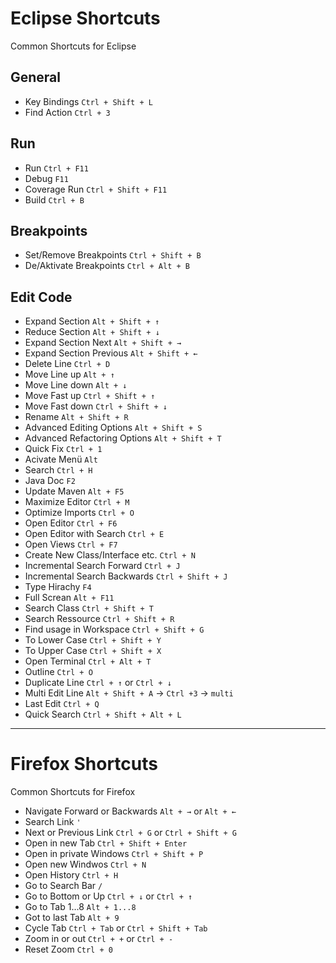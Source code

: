 # Eclipse Shortcuts
Common Shortcuts for Eclipse

## General
- Key Bindings `Ctrl + Shift + L`
- Find Action `Ctrl + 3`

## Run
- Run `Ctrl + F11`
- Debug `F11`
- Coverage Run `Ctrl + Shift + F11`
- Build `Ctrl + B`

## Breakpoints
- Set/Remove Breakpoints `Ctrl + Shift + B`
- De/Aktivate Breakpoints `Ctrl + Alt + B`

## Edit Code
- Expand Section `Alt + Shift + ↑`
- Reduce Section `Alt + Shift + ↓`
- Expand Section Next `Alt + Shift + →`
- Expand Section Previous `Alt + Shift + ←`
- Delete Line `Ctrl + D`
- Move Line up `Alt + ↑`
- Move Line down `Alt + ↓`
- Move Fast up `Ctrl + Shift + ↑`
- Move Fast down `Ctrl + Shift + ↓`
- Rename `Alt + Shift + R`
- Advanced Editing Options `Alt + Shift + S`
- Advanced Refactoring Options `Alt + Shift + T`
- Quick Fix `Ctrl + 1`
- Acivate Menü `Alt`
- Search `Ctrl + H`
- Java Doc `F2`
- Update Maven `Alt + F5`
- Maximize Editor `Ctrl + M`
- Optimize Imports `Ctrl + O`
- Open Editor `Ctrl + F6`
- Open Editor with Search `Ctrl + E`
- Open Views `Ctrl + F7`
- Create New Class/Interface etc. `Ctrl + N`
- Incremental Search Forward `Ctrl + J`
- Incremental Search Backwards `Ctrl + Shift + J`
- Type Hirachy `F4`
- Full Screan `Alt + F11`
- Search Class `Ctrl + Shift + T`
- Search Ressource `Ctrl + Shift + R`
- Find usage in Workspace `Ctrl + Shift + G`
- To Lower Case `Ctrl + Shift + Y`
- To Upper Case `Ctrl + Shift + X`
- Open Terminal `Ctrl + Alt + T`
- Outline `Ctrl + O`
- Duplicate Line `Ctrl + ↑` or `Ctrl + ↓`
- Multi Edit Line `Alt + Shift + A` -> `Ctrl +3` -> `multi`
- Last Edit `Ctrl + Q`
- Quick Search `Ctrl + Shift + Alt + L`

---

# Firefox Shortcuts
Common Shortcuts for Firefox
- Navigate Forward or Backwards `Alt + →` or `Alt + ←`
- Search Link `'`
- Next or Previous Link  `Ctrl + G` or `Ctrl + Shift + G`
- Open in new Tab `Ctrl + Shift + Enter`
- Open in private Windows `Ctrl + Shift + P`
- Open new Windwos `Ctrl + N`
- Open History `Ctrl + H`
- Go to Search Bar `/`
- Go to Bottom or Up `Ctrl + ↓` or `Ctrl + ↑`
- Go to Tab 1...8 `Alt + 1...8`
- Got to last Tab `Alt + 9`
- Cycle Tab `Ctrl + Tab` or `Ctrl + Shift + Tab`
- Zoom in or out `Ctrl + +` or `Ctrl + -`
- Reset Zoom `Ctrl + 0`
